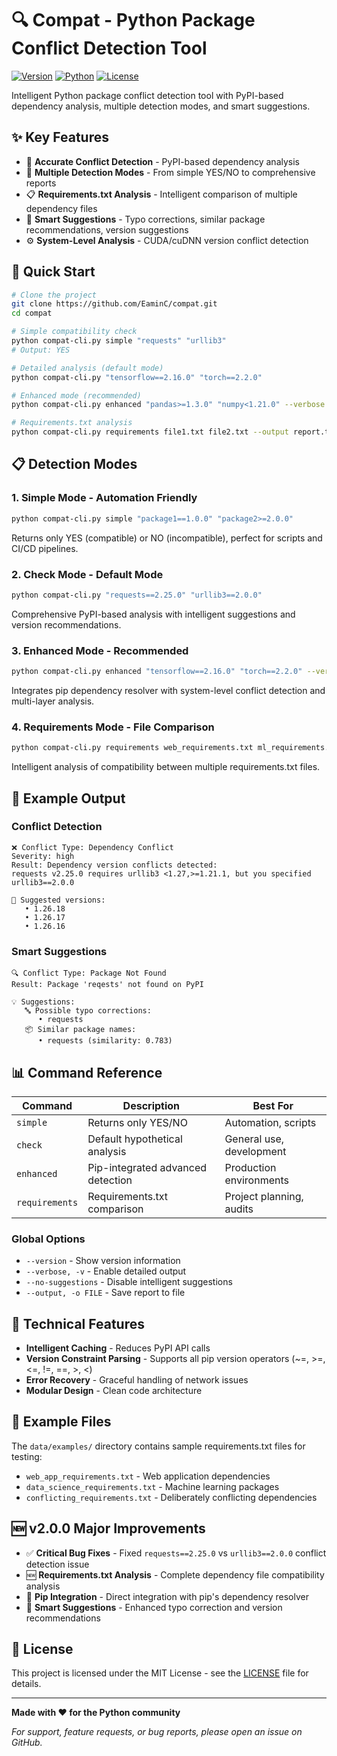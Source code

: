 # 🔍 Compat - Python Package Conflict Detection Tool

[![Version](https://img.shields.io/badge/version-2.0.0-blue.svg)](https://github.com/EaminC/compat)
[![Python](https://img.shields.io/badge/python-3.7+-green.svg)](https://python.org)
[![License](https://img.shields.io/badge/license-MIT-blue.svg)](LICENSE)

Intelligent Python package conflict detection tool with PyPI-based dependency analysis, multiple detection modes, and smart suggestions.

## ✨ Key Features

- 🎯 **Accurate Conflict Detection** - PyPI-based dependency analysis
- 🔧 **Multiple Detection Modes** - From simple YES/NO to comprehensive reports
- 📋 **Requirements.txt Analysis** - Intelligent comparison of multiple dependency files
- 🧠 **Smart Suggestions** - Typo corrections, similar package recommendations, version suggestions
- ⚙️ **System-Level Analysis** - CUDA/cuDNN version conflict detection

## 🚀 Quick Start

```bash
# Clone the project
git clone https://github.com/EaminC/compat.git
cd compat

# Simple compatibility check
python compat-cli.py simple "requests" "urllib3"
# Output: YES

# Detailed analysis (default mode)
python compat-cli.py "tensorflow==2.16.0" "torch==2.2.0"

# Enhanced mode (recommended)
python compat-cli.py enhanced "pandas>=1.3.0" "numpy<1.21.0" --verbose

# Requirements.txt analysis
python compat-cli.py requirements file1.txt file2.txt --output report.txt
```

## 📋 Detection Modes

### 1. Simple Mode - Automation Friendly

```bash
python compat-cli.py simple "package1==1.0.0" "package2>=2.0.0"
```

Returns only YES (compatible) or NO (incompatible), perfect for scripts and CI/CD pipelines.

### 2. Check Mode - Default Mode

```bash
python compat-cli.py "requests==2.25.0" "urllib3==2.0.0"
```

Comprehensive PyPI-based analysis with intelligent suggestions and version recommendations.

### 3. Enhanced Mode - Recommended

```bash
python compat-cli.py enhanced "tensorflow==2.16.0" "torch==2.2.0" --verbose
```

Integrates pip dependency resolver with system-level conflict detection and multi-layer analysis.

### 4. Requirements Mode - File Comparison

```bash
python compat-cli.py requirements web_requirements.txt ml_requirements.txt
```

Intelligent analysis of compatibility between multiple requirements.txt files.

## 🎯 Example Output

### Conflict Detection

```
❌ Conflict Type: Dependency Conflict
Severity: high
Result: Dependency version conflicts detected:
requests v2.25.0 requires urllib3 <1.27,>=1.21.1, but you specified urllib3==2.0.0

🎯 Suggested versions:
   • 1.26.18
   • 1.26.17
   • 1.26.16
```

### Smart Suggestions

```
🔍 Conflict Type: Package Not Found
Result: Package 'reqests' not found on PyPI

💡 Suggestions:
   🔤 Possible typo corrections:
      • requests
   📦 Similar package names:
      • requests (similarity: 0.783)
```

## 📊 Command Reference

| Command        | Description                       | Best For                 |
| -------------- | --------------------------------- | ------------------------ |
| `simple`       | Returns only YES/NO               | Automation, scripts      |
| `check`        | Default hypothetical analysis     | General use, development |
| `enhanced`     | Pip-integrated advanced detection | Production environments  |
| `requirements` | Requirements.txt comparison       | Project planning, audits |

### Global Options

- `--version` - Show version information
- `--verbose, -v` - Enable detailed output
- `--no-suggestions` - Disable intelligent suggestions
- `--output, -o FILE` - Save report to file

## 🔧 Technical Features

- **Intelligent Caching** - Reduces PyPI API calls
- **Version Constraint Parsing** - Supports all pip version operators (~=, >=, <=, !=, ==, >, <)
- **Error Recovery** - Graceful handling of network issues
- **Modular Design** - Clean code architecture

## 📁 Example Files

The `data/examples/` directory contains sample requirements.txt files for testing:

- `web_app_requirements.txt` - Web application dependencies
- `data_science_requirements.txt` - Machine learning packages
- `conflicting_requirements.txt` - Deliberately conflicting dependencies

## 🆕 v2.0.0 Major Improvements

- ✅ **Critical Bug Fixes** - Fixed `requests==2.25.0` vs `urllib3==2.0.0` conflict detection issue
- 🆕 **Requirements.txt Analysis** - Complete dependency file compatibility analysis
- 🚀 **Pip Integration** - Direct integration with pip's dependency resolver
- 🧠 **Smart Suggestions** - Enhanced typo correction and version recommendations

## 📄 License

This project is licensed under the MIT License - see the [LICENSE](LICENSE) file for details.

---

**Made with ❤️ for the Python community**

_For support, feature requests, or bug reports, please open an issue on GitHub._
